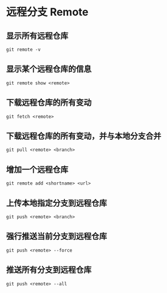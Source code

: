 # 远程分支 Remote

## 显示所有远程仓库

```shell script
git remote -v
```

## 显示某个远程仓库的信息

```shell script
git remote show <remote>
```

## 下载远程仓库的所有变动

```shell script
git fetch <remote>
```

## 下载远程仓库的所有变动，并与本地分支合并

```shell script
git pull <remote> <branch>
```

## 增加一个远程仓库

```shell script
git remote add <shortname> <url>
```

## 上传本地指定分支到远程仓库

```shell script
git push <remote> <branch>
```

## 强行推送当前分支到远程仓库

```shell script
git push <remote> --force
```

## 推送所有分支到远程仓库

```shell script
git push <remote> --all
```